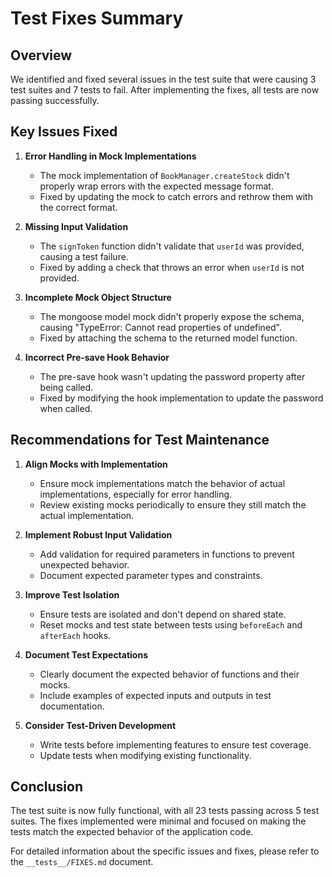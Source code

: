 # Test Fixes Summary

## Overview

We identified and fixed several issues in the test suite that were causing 3 test suites and 7 tests to fail. After implementing the fixes, all tests are now passing successfully.

## Key Issues Fixed

1. **Error Handling in Mock Implementations**
   - The mock implementation of `BookManager.createStock` didn't properly wrap errors with the expected message format.
   - Fixed by updating the mock to catch errors and rethrow them with the correct format.

2. **Missing Input Validation**
   - The `signToken` function didn't validate that `userId` was provided, causing a test failure.
   - Fixed by adding a check that throws an error when `userId` is not provided.

3. **Incomplete Mock Object Structure**
   - The mongoose model mock didn't properly expose the schema, causing "TypeError: Cannot read properties of undefined".
   - Fixed by attaching the schema to the returned model function.

4. **Incorrect Pre-save Hook Behavior**
   - The pre-save hook wasn't updating the password property after being called.
   - Fixed by modifying the hook implementation to update the password when called.

## Recommendations for Test Maintenance

1. **Align Mocks with Implementation**
   - Ensure mock implementations match the behavior of actual implementations, especially for error handling.
   - Review existing mocks periodically to ensure they still match the actual implementation.

2. **Implement Robust Input Validation**
   - Add validation for required parameters in functions to prevent unexpected behavior.
   - Document expected parameter types and constraints.

3. **Improve Test Isolation**
   - Ensure tests are isolated and don't depend on shared state.
   - Reset mocks and test state between tests using `beforeEach` and `afterEach` hooks.

4. **Document Test Expectations**
   - Clearly document the expected behavior of functions and their mocks.
   - Include examples of expected inputs and outputs in test documentation.

5. **Consider Test-Driven Development**
   - Write tests before implementing features to ensure test coverage.
   - Update tests when modifying existing functionality.

## Conclusion

The test suite is now fully functional, with all 23 tests passing across 5 test suites. The fixes implemented were minimal and focused on making the tests match the expected behavior of the application code. 

For detailed information about the specific issues and fixes, please refer to the `__tests__/FIXES.md` document.